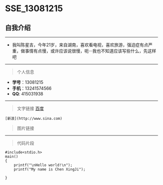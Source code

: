 # SSE_13081215
## 自我介绍
***
*  我叫陈星吉，今年21岁，来自湖南，喜欢看电视，喜欢旅游，强迫症有点严重，做事情有点慢，或许应该说很慢，呃···我也不知道应该写些什么，先这样吧
  
***
>个人信息
* **学号**：13081215
* **手机**：13241574566
* **QQ**: 415031938


***
>文字链接
    [百度](http://www.baidu.com)
    
    [新浪](http://www.sina.com)
    
>图片链接
    


***
>代码片段

    #include<stdio.h>
    main()
    {
        printf("\nHello world!\n");
        printf("My name is Chen XingJi");
        
    }

